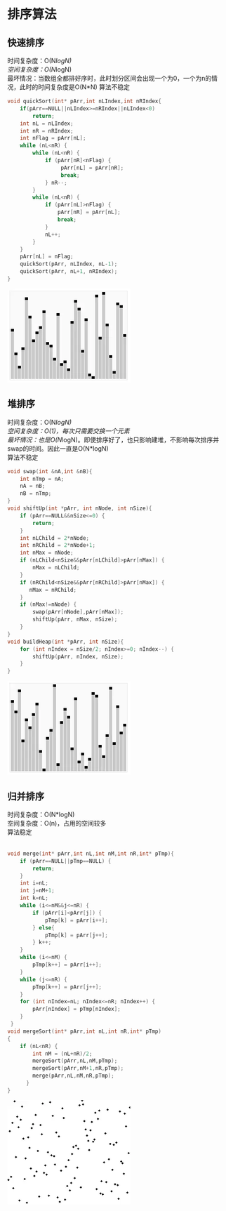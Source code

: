 # 排序算法

## 快速排序

时间复杂度：O(N*logN)  
空间复杂度：O(N*logN)  
最坏情况：当数组全都排好序时，此时划分区间会出现一个为0，一个为n的情况，此时的时间复杂度是O(N*N)
算法不稳定

```C
void quickSort(int* pArr,int nLIndex,int nRIndex{
    if(pArr==NULL||nLIndex>=nRIndex||nLIndex<0) 
        return; 
    int nL = nLIndex; 
    int nR = nRIndex; 
    int nFlag = pArr[nL]; 
    while (nL<nR) { 
        while (nL<nR) { 
            if (pArr[nR]<nFlag) {
                 pArr[nL] = pArr[nR]; 
                 break; 
            } nR--; 
        } 
        while (nL<nR) { 
            if (pArr[nL]>nFlag) { 
                pArr[nR] = pArr[nL]; 
                break; 
            } 
            nL++; 
        } 
    } 
    pArr[nL] = nFlag; 
    quickSort(pArr, nLIndex, nL-1);
    quickSort(pArr, nL+1, nRIndex);
}
```

![快速排序](./images/快速排序.webp)

## 堆排序

时间复杂度：O(N*logN)  
空间复杂度：O(1)，每次只需要交换一个元素  
最坏情况：也是O(N*logN)。即使排序好了，也只影响建堆，不影响每次排序并swap的时间。因此一直是O(N*logN)  
算法不稳定

```C
void swap(int &nA,int &nB){ 
    int nTmp = nA; 
    nA = nB; 
    nB = nTmp;
}
void shiftUp(int *pArr, int nNode, int nSize){ 
    if (pArr==NULL&&nSize<=0) { 
        return; 
    } 
    int nLChild = 2*nNode; 
    int nRChild = 2*nNode+1; 
    int nMax = nNode; 
    if (nLChild<nSize&&pArr[nLChild]>pArr[nMax]) { 
        nMax = nLChild; 
    } 
    if (nRChild<nSize&&pArr[nRChild]>pArr[nMax]) {
       nMax = nRChild; 
    } 
    if (nMax!=nNode) { 
        swap(pArr[nNode],pArr[nMax]); 
        shiftUp(pArr, nMax, nSize); 
    } 
}
void buildHeap(int *pArr, int nSize){ 
    for (int nIndex = nSize/2; nIndex>=0; nIndex--) { 
        shiftUp(pArr, nIndex, nSize); 
    }
}
```

![堆排序](./images/堆排序.webp)

## 归并排序

时间复杂度：O(N*logN)  
空间复杂度：O(n)，占用的空间较多  
算法稳定

```C

void merge(int* pArr,int nL,int nM,int nR,int* pTmp){ 
    if (pArr==NULL||pTmp==NULL) { 
        return; 
    } 
    int i=nL; 
    int j=nM+1; 
    int k=nL; 
    while (i<=nM&&j<=nR) { 
        if (pArr[i]<pArr[j]) {
            pTmp[k] = pArr[i++]; 
        } else{ 
            pTmp[k] = pArr[j++]; 
        } k++; 
    } 
    while (i<=nM) { 
        pTmp[k++] = pArr[i++]; 
    } 
    while (j<=nR) { 
        pTmp[k++] = pArr[j++]; 
    } 
    for (int nIndex=nL; nIndex<=nR; nIndex++) { 
        pArr[nIndex] = pTmp[nIndex]; 
    }
 }
void mergeSort(int* pArr,int nL,int nR,int* pTmp)
{ 
    if (nL<nR) { 
        int nM = (nL+nR)/2; 
        mergeSort(pArr,nL,nM,pTmp);
        mergeSort(pArr,nM+1,nR,pTmp); 
        merge(pArr,nL,nM,nR,pTmp); 
      }
}
```

![归并排序](./images/归并排序.webp)
